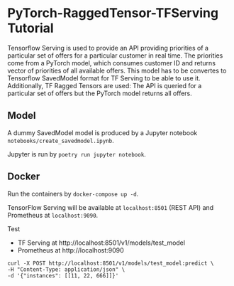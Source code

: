 # PyTorch-RaggedTensor-TFServing Tutorial

Tensorflow Serving is used to provide an API providing priorities of a particular set of offers for a particular customer in real time. The priorities come from a PyTorch model, which consumes customer ID and returns vector of priorities of all available offers. This model has to be convertes to Tensorflow SavedModel format for TF Serving to be able to use it. Additionally, TF Ragged Tensors are used: The API is queried for a particular set of offers but the PyTorch model returns all offers.

## Model

A dummy SavedModel model is produced by a Jupyter notebook `notebooks/create_savedmodel.ipynb`.

Jupyter is run by `poetry run jupyter notebook`.

## Docker

Run the containers by `docker-compose up -d`.

TensorFlow Serving will be available at `localhost:8501` (REST API) and Prometheus at `localhost:9090`.

Test
* TF Serving at http://localhost:8501/v1/models/test_model
* Prometheus at http://localhost:9090 

```
curl -X POST http://localhost:8501/v1/models/test_model:predict \
-H "Content-Type: application/json" \
-d '{"instances": [[11, 22, 666]]}'
```
